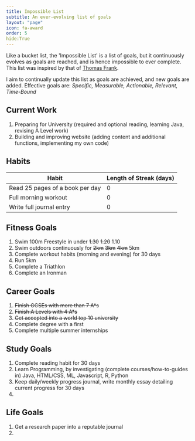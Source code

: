 ```yaml
---
title: Impossible List
subtitle: An ever-evolving list of goals
layout: "page"
icon: fa-award
order: 5
hide:True
---
```


Like a bucket list, the 'Impossible List' is a list of goals, but it continuously evolves as goals are reached, and is hence impossible to ever complete. This list was inspired by that of [Thomas Frank](https://collegeinfogeek.com/about/meet-the-author/my-impossible-list/).

I aim to continually update this list as goals are achieved, and new goals are added. Effective goals are: *Specific, Measurable, Actionable, Relevant, Time-Bound*

## Current Work

1. Preparing for University (required and optional reading, learning Java, revising A Level work)
2. Building and improving website (adding content and additional functions, implementing my own code)


## Habits

| Habit | Length of Streak (days) |
| --- | --- |
| Read 25 pages of a book per day | 0 |
| Full morning workout | 0 |
| Write full journal entry | 0 |

## Fitness Goals

1. Swim 100m Freestyle in under ~~1.30~~ ~~1.20~~ 1.10
2. Swim outdoors continuously for ~~2km~~ ~~3km~~ ~~4km~~ 5km
3. Complete workout habits (morning and evening) for 30 days
4. Run 5km
5. Complete a Triathlon
6. Complete an Ironman

## Career Goals

1. ~~Finish GCSEs with more than 7 A*s~~
2. ~~Finish A Levels with 4 A*s~~
3. ~~Get accepted into a world top 10 university~~
4. Complete degree with a first
5. Complete multiple summer internships

## Study Goals

1. Complete reading habit for 30 days
2. Learn Programming, by investigating (complete courses/how-to-guides in) Java, HTML/CSS, ML, Javascript, R, Python
3. Keep daily/weekly progress journal, write monthly essay detailing current progress for 30 days
4. 

## Life Goals

1. Get a research paper into a reputable journal
2. 
